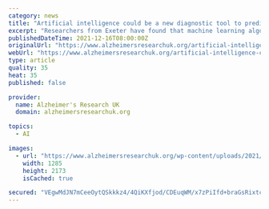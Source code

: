 ```yaml
---
category: news
title: "Artificial intelligence could be a new diagnostic tool to predict dementia"
excerpt: "Researchers from Exeter have found that machine learning algorithms can accurately predict dementia within two years compared to existing models"
publishedDateTime: 2021-12-16T08:00:00Z
originalUrl: "https://www.alzheimersresearchuk.org/artificial-intelligence-could-be-a-new-diagnostic-tool-to-predict-dementia/"
webUrl: "https://www.alzheimersresearchuk.org/artificial-intelligence-could-be-a-new-diagnostic-tool-to-predict-dementia/"
type: article
quality: 35
heat: 35
published: false

provider:
  name: Alzheimer's Research UK
  domain: alzheimersresearchuk.org

topics:
  - AI

images:
  - url: "https://www.alzheimersresearchuk.org/wp-content/uploads/2021/05/BCA2021_company_2star.jpg"
    width: 1285
    height: 2173
    isCached: true

secured: "VEgwMdJN7mCeeOytQSkkkz4/4QiKXfjod/CDEuqWM/x7zPiIfd+braGsRixtchKBmD7W3jfgB+AqlKhNc9+MEOVVKFf2JBtgLNUqyIVpyJFioxyhCkKMILetvvoJjKSYGSIj9kc5YDsSjDwdyGsfJ/zeZLO78WGWFv0xJE0lHof79BujvNNGcGLpXm5USgafLkvK7qcRJ2m4PAjfCuBFLo30ImWTmFllZKrRU6124BQUq5xOItRUqFWALHEyVqTohKPUmFOcLkt/0epf/D/rLaW293zClzo73hM4fUB8FPoWujqXKNULfClnJbybzxdwlu8FYJSpWj4xY+pcbnYUdX2MLq3+K6QzYdkQWKoprps=;ZX7E9A3rGZ3vujloHwBLgA=="
---
```


